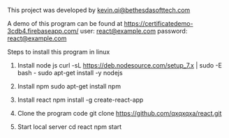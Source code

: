 This project was developed by kevin.qi@bethesdasofttech.com

A demo of this program can be found at https://certificatedemo-3cdb4.firebaseapp.com/
user: react@example.com
password: react@example.com

Steps to install this program in linux

1. Install node js
curl -sL https://deb.nodesource.com/setup_7.x | sudo -E bash -
sudo apt-get install -y nodejs

2. Install npm
sudo apt-get install npm

3. Install react
npm install -g create-react-app

4. Clone the program code
git clone https://github.com/qxqxqxa/react.git

5. Start local server
cd react
npm start